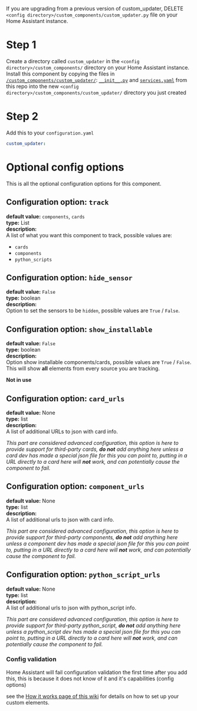 If you are upgrading from a previous version of custom_updater, DELETE `<config directory>/custom_components/custom_updater.py` file on your Home Assistant instance.

# Step 1

Create a directory called `custom_updater` in the `<config directory>/custom_components/` directory on your Home Assistant instance.
Install this component by copying the files in [`/custom_components/custom_updater/`](https://github.com/custom-components/custom_updater/tree/master/custom_components/custom_updater): [`__init__.py`](https://raw.githubusercontent.com/custom-components/custom_updater/master/custom_components/custom_updater/__init__.py) and [`services.yaml`](https://raw.githubusercontent.com/custom-components/custom_updater/master/custom_components/custom_updater/services.yaml) from this repo into the new `<config directory>/custom_components/custom_updater/` directory you just created

# Step 2

Add this to your `configuration.yaml`

```yaml
custom_updater:
```

# Optional config options
This is all the optional configuration options for this component.  

## Configuration option: `track`
**default value:** `components`, `cards`  
**type:** List  
**description:**  
A list of what you want this component to track, possible values are:

- `cards`
- `components`
- `python_scripts`

## Configuration option: `hide_sensor`
**default value:** `False`  
**type:** boolean  
**description:**  
Option to set the sensors to be `hidden`, possible values are `True` / `False`.


## Configuration option: `show_installable`
**default value:** `False`  
**type:** boolean  
**description:**  
Option show installable components/cards, possible values are `True` / `False`.  
This will show **all** elements from every source you are tracking.

__Not in use__

## Configuration option: `card_urls`
**default value:** None  
**type:** list  
**description:**  
A list of additional URLs to json with card info.  

_This part are considered advanced configuration, this option is here to provide support for third-party cards, **do not** add anything here unless a card dev has made a special json file for this you can point to, putting in a URL directly to a card here will **not** work, and can potentially cause the component to fail._

## Configuration option: `component_urls`
**default value:** None  
**type:** list  
**description:**  
A list of additional urls to json with card info.  

_This part are considered advanced configuration, this option is here to provide support for third-party components, **do not** add anything here unless a component dev has made a special json file for this you can point to, putting in a URL directly to a card here will **not** work, and can potentially cause the component to fail._

## Configuration option: `python_script_urls`
**default value:** None  
**type:** list  
**description:**  
A list of additional urls to json with python_script info.  

_This part are considered advanced configuration, this option is here to provide support for third-party python_script, **do not** add anything here unless a python_script dev has made a special json file for this you can point to, putting in a URL directly to a card here will **not** work, and can potentially cause the component to fail._



### Config validation

Home Assistant will fail configuration validation the first time after you add this, this is because it does not know of it and it's capabilities (config options)

see the [How it works page of this wiki](https://custom-components.github.io/custom_updater/How-it-works) for details on how to set up your custom elements.
